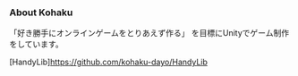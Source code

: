 ### About Kohaku
「好き勝手にオンラインゲームをとりあえず作る」
を目標にUnityでゲーム制作をしています。

[HandyLib]<https://github.com/kohaku-dayo/HandyLib>

<!--
**kohaku-dayo/kohaku-dayo** is a ✨ _special_ ✨ repository because its `README.md` (this file) appears on your GitHub profile.

Here are some ideas to get you started:

- 🔭 I’m currently working on ...
- 🌱 I’m currently learning ...
- 👯 I’m looking to collaborate on ...
- 🤔 I’m looking for help with ...
- 💬 Ask me about ...
- 📫 How to reach me: ...
- 😄 Pronouns: ...
- ⚡ Fun fact: ...
-->
